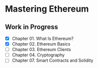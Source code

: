 # Mastering Ethereum

## Work in Progress

- [x] Chapter 01. What Is Ethereum?
- [x] Chapter 02. Ethereum Basics
- [ ] Chapter 03. Ethereum Clients
- [ ] Chapter 04. Cryptography
- [ ] Chapter 07. Smart Contracts and Solidity
